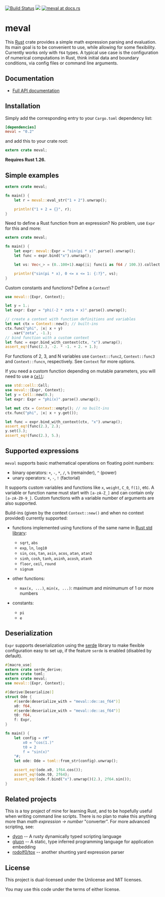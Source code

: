 [![Build Status](https://travis-ci.org/rekka/meval-rs.svg?branch=master)](https://travis-ci.org/rekka/meval-rs)
[![](http://meritbadge.herokuapp.com/meval)](https://crates.io/crates/meval)
[![meval at docs.rs](https://docs.rs/meval/badge.svg)](https://docs.rs/meval)

# meval

This [Rust] crate provides a simple math expression parsing and evaluation. Its main goal is to
be convenient to use, while allowing for some flexibility. Currently works only with `f64`
types. A typical use case is the configuration of numerical computations in
Rust, think initial data and boundary conditions, via config files or command line arguments.

## Documentation

- [Full API documentation](https://docs.rs/meval)

## Installation

Simply add the corresponding entry to your `Cargo.toml` dependency list:

```toml
[dependencies]
meval = "0.2"
```

and add this to your crate root:

```rust
extern crate meval;
```

**Requires Rust 1.26.**

## Simple examples

```rust
extern crate meval;

fn main() {
    let r = meval::eval_str("1 + 2").unwrap();

    println!("1 + 2 = {}", r);
}
```

Need to define a Rust function from an expression? No problem, use `Expr`
for this and more:

```rust
extern crate meval;

fn main() {
    let expr: meval::Expr = "sin(pi * x)".parse().unwrap();
    let func = expr.bind("x").unwrap();

    let vs: Vec<_> = (0..100+1).map(|i| func(i as f64 / 100.)).collect();

    println!("sin(pi * x), 0 <= x <= 1: {:?}", vs);
}
```

Custom constants and functions? Define a `Context`!

```rust
use meval::{Expr, Context};

let y = 1.;
let expr: Expr = "phi(-2 * zeta + x)".parse().unwrap();

// create a context with function definitions and variables
let mut ctx = Context::new(); // built-ins
ctx.func("phi", |x| x + y)
   .var("zeta", -1.);
// bind function with a custom context
let func = expr.bind_with_context(ctx, "x").unwrap();
assert_eq!(func(2.), -2. * -1. + 2. + 1.);
```

For functions of 2, 3, and N variables use `Context::func2`, `Context::func3` and
`Context::funcn`,
respectively. See `Context` for more options.

If you need a custom function depending on mutable parameters, you will need to use a
[`Cell`](https://doc.rust-lang.org/stable/std/cell/struct.Cell.html):

```rust
use std::cell::Cell;
use meval::{Expr, Context};
let y = Cell::new(0.);
let expr: Expr = "phi(x)".parse().unwrap();

let mut ctx = Context::empty(); // no built-ins
ctx.func("phi", |x| x + y.get());

let func = expr.bind_with_context(ctx, "x").unwrap();
assert_eq!(func(2.), 2.);
y.set(3.);
assert_eq!(func(2.), 5.);
```

## Supported expressions

`meval` supports basic mathematical operations on floating point numbers:

- binary operators: `+`, `-`, `*`, `/`, `%` (remainder), `^` (power)
- unary operators: `+`, `-`, `!` (factorial)

It supports custom variables and functions like `x`, `weight`, `C_0`, `f(1)`, etc. A variable
or function name must start with `[a-zA-Z_]` and can contain only `[a-zA-Z0-9_]`. Custom
functions with a variable number of arguments are also supported.

Build-ins (given by the context `Context::new()` and when no context provided) currently
supported:

- functions implemented using functions of the same name in [Rust std library][std-float]:

    - `sqrt`, `abs`
    - `exp`, `ln`, `log10`
    - `sin`, `cos`, `tan`, `asin`, `acos`, `atan`, `atan2`
    - `sinh`, `cosh`, `tanh`, `asinh`, `acosh`, `atanh`
    - `floor`, `ceil`, `round`
    - `signum`

- other functions:

    - `max(x, ...)`, `min(x, ...)`: maximum and minimumum of 1 or more numbers

- constants:

    - `pi`
    - `e`

## Deserialization

`Expr` supports deserialization using the [serde] library to make flexible
configuration easy to set up, if the feature `serde` is enabled
(disabled by default).

```rust
#[macro_use]
extern crate serde_derive;
extern crate toml;
extern crate meval;
use meval::{Expr, Context};

#[derive(Deserialize)]
struct Ode {
    #[serde(deserialize_with = "meval::de::as_f64")]
    x0: f64,
    #[serde(deserialize_with = "meval::de::as_f64")]
    t0: f64,
    f: Expr,
}

fn main() {
    let config = r#"
        x0 = "cos(1.)"
        t0 = 2
        f = "sin(x)"
    "#;
    let ode: Ode = toml::from_str(config).unwrap();

    assert_eq!(ode.x0, 1f64.cos());
    assert_eq!(ode.t0, 2f64);
    assert_eq!(ode.f.bind("x").unwrap()(2.), 2f64.sin());
}

```

## Related projects

This is a toy project of mine for learning Rust, and to be hopefully useful when writing
command line scripts. There is no plan to make this anything more than _math expression ->
number_ "converter". For more advanced scripting, see:

- [dyon] -- A rusty dynamically typed scripting language
- [gluon] -- A static, type inferred programming language for application embedding
- [rodolf0/tox](https://github.com/rodolf0/tox) -- another shunting yard expression parser

[Rust]: https://www.rust-lang.org/
[std-float]: http://doc.rust-lang.org/stable/std/primitive.f64.html

[serde]: https://crates.io/crates/serde
[dyon]: https://crates.io/crates/dyon
[gluon]: https://crates.io/crates/gluon

## License

This project is dual-licensed under the Unlicense and MIT licenses.

You may use this code under the terms of either license.
